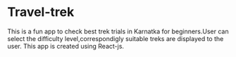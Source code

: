 # Travel-trek
This is a fun app to check best trek trials in Karnatka for beginners.User can select the difficulty level,correspondigly suitable treks are displayed to the user. This app is created using React-js.
